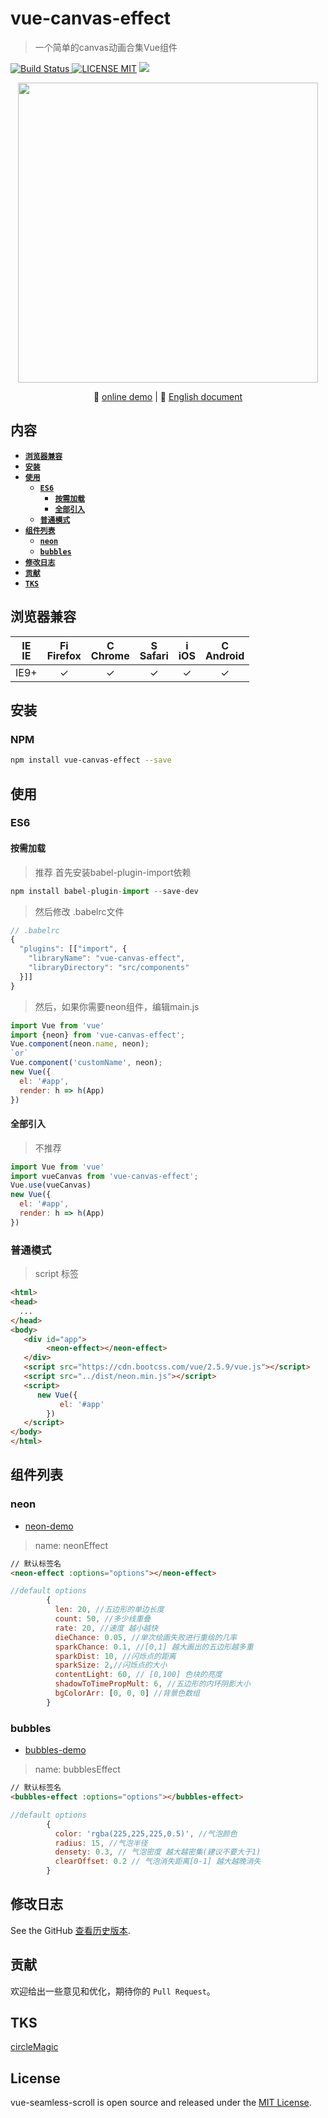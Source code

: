 # vue-canvas-effect
> 一个简单的canvas动画合集Vue组件

[![Build Status](https://img.shields.io/appveyor/ci/gruntjs/grunt/master.svg) ![LICENSE MIT](https://img.shields.io/npm/l/express.svg)](https://www.npmjs.com/package/vue-canvas-effect) ![](https://img.shields.io/npm/v/vue-canvas-effect.svg)
                                                                      
<p align="center">
    <img src="http://p2.qqyou.com/biaoqing/UploadPic/2013-2/1/2013020120565544702.gif" width="480"/>
</p> 
                                            
<p align="center">
    🌾 <a href="https://chenxuan0000.github.io/vue-canvas-effect/index.html">online demo</a> |
   📘 <a href="../README.md">English document</a> 
</p>
                       
## 内容

- [**`浏览器兼容`**](#浏览器兼容)
- [**`安装`**](#安装)
- [**`使用`**](#使用)
    - [**`ES6`**](#ES6)
        - [**`按需加载`**](#按需加载)
        - [**`全部引入`**](#全部引入)
    - [**`普通模式`**](#普通模式)
- [**`组件列表`**](#组件列表)
    - [**`neon`**](#neon)
    - [**`bubbles`**](#bubbles)
- [**`修改日志`**](#修改日志)
- [**`贡献`**](#贡献)
- [**`TKS`**](#tks)                        

## 浏览器兼容
| [<img src="https://raw.githubusercontent.com/godban/browsers-support-badges/master/src/images/edge.png" alt="IE" width="16px" height="16px" />](http://godban.github.io/browsers-support-badges/)</br>IE | [<img src="https://raw.githubusercontent.com/godban/browsers-support-badges/master/src/images/firefox.png" alt="Firefox" width="16px" height="16px" />](http://godban.github.io/browsers-support-badges/)</br>Firefox | [<img src="https://raw.githubusercontent.com/godban/browsers-support-badges/master/src/images/chrome.png" alt="Chrome" width="16px" height="16px" />](http://godban.github.io/browsers-support-badges/)</br>Chrome | [<img src="https://raw.githubusercontent.com/godban/browsers-support-badges/master/src/images/safari.png" alt="Safari" width="16px" height="16px" />](http://godban.github.io/browsers-support-badges/)</br>Safari | [<img src="https://raw.githubusercontent.com/godban/browsers-support-badges/master/src/images/safari-ios.png" alt="iOS Safari" width="16px" height="16px" />](http://godban.github.io/browsers-support-badges/)</br>iOS | [<img src="https://raw.githubusercontent.com/godban/browsers-support-badges/master/src/images/chrome-android.png" alt="Chrome for Android" width="16px" height="16px" />](http://godban.github.io/browsers-support-badges/)</br>Android |
|:---------:|:---------:|:---------:|:---------:|:---------:|:---------:|
| IE9+ | &check;| &check; | &check; | &check; | &check; | &check;

## 安装

### NPM

```bash
npm install vue-canvas-effect --save
```

## 使用
### ES6

#### 按需加载
> 推荐
> 首先安装babel-plugin-import依赖

```javascript
npm install babel-plugin-import --save-dev
```

> 然后修改 .babelrc文件

```javascript
// .babelrc
{
  "plugins": [["import", {
    "libraryName": "vue-canvas-effect",
    "libraryDirectory": "src/components"
  }]]
}
```
> 然后，如果你需要neon组件，编辑main.js

```javascript
import Vue from 'vue'
import {neon} from 'vue-canvas-effect';
Vue.component(neon.name, neon);
`or`
Vue.component('customName', neon);
new Vue({
  el: '#app',
  render: h => h(App)
})
```

#### 全部引入
> 不推荐

```javascript
import Vue from 'vue'
import vueCanvas from 'vue-canvas-effect';
Vue.use(vueCanvas)
new Vue({
  el: '#app',
  render: h => h(App)
})
```

### 普通模式
> script 标签
```html
<html>
<head>
  ...
</head>
<body>
   <div id="app">
        <neon-effect></neon-effect>
   </div>
   <script src="https://cdn.bootcss.com/vue/2.5.9/vue.js"></script>
   <script src="../dist/neon.min.js"></script>
   <script>
      new Vue({
           el: '#app'
        })
   </script>
</body>
</html>
```

## 组件列表
### neon
- [neon-demo](https://chenxuan0000.github.io/vue-canvas-effect/index.html#/router_1)
> name: neonEffect
```html
// 默认标签名
<neon-effect :options="options"></neon-effect>
```
```javascript
//default options
        {
          len: 20, //五边形的单边长度
          count: 50, //多少线重叠
          rate: 20, //速度 越小越快
          dieChance: 0.05, //单次绘画失败进行重绘的几率
          sparkChance: 0.1, //[0,1] 越大画出的五边形越多重
          sparkDist: 10, //闪烁点的距离
          sparkSize: 2,//闪烁点的大小
          contentLight: 60, // [0,100] 色块的亮度
          shadowToTimePropMult: 6, //五边形的内环阴影大小
          bgColorArr: [0, 0, 0] //背景色数组
        }
```

### bubbles
- [bubbles-demo](https://chenxuan0000.github.io/vue-canvas-effect/index.html#/router_2)
> name: bubblesEffect
```html
// 默认标签名
<bubbles-effect :options="options"></bubbles-effect>
```
```javascript
//default options
        {
          color: 'rgba(225,225,225,0.5)', //气泡颜色
          radius: 15, //气泡半径
          densety: 0.3, // 气泡密度 越大越密集(建议不要大于1)
          clearOffset: 0.2 // 气泡消失距离[0-1] 越大越晚消失
        }
```


## 修改日志
See the GitHub [查看历史版本](https://github.com/chenxuan0000/vue-canvas-effect/releases).

## 贡献
欢迎给出一些意见和优化，期待你的 `Pull Request`。

## TKS
[circleMagic](https://github.com/FreAK19/circleMagic.js)

## License
vue-seamless-scroll is open source and released under the [MIT License](LICENSE).